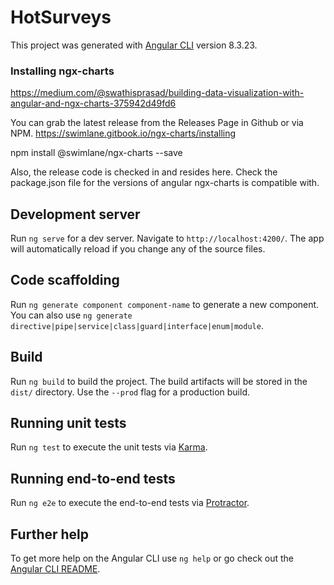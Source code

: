 # HotSurveys

This project was generated with [Angular CLI](https://github.com/angular/angular-cli) version 8.3.23.

### Installing ngx-charts
https://medium.com/@swathisprasad/building-data-visualization-with-angular-and-ngx-charts-375942d49fd6

You can grab the latest release from the Releases Page in Github or via NPM.
https://swimlane.gitbook.io/ngx-charts/installing

npm install @swimlane/ngx-charts --save


Also, the release code is checked in and resides here.
Check the package.json file for the versions of angular ngx-charts is compatible with.


## Development server

Run `ng serve` for a dev server. Navigate to `http://localhost:4200/`. The app will automatically reload if you change any of the source files.

## Code scaffolding

Run `ng generate component component-name` to generate a new component. You can also use `ng generate directive|pipe|service|class|guard|interface|enum|module`.

## Build

Run `ng build` to build the project. The build artifacts will be stored in the `dist/` directory. Use the `--prod` flag for a production build.

## Running unit tests

Run `ng test` to execute the unit tests via [Karma](https://karma-runner.github.io).

## Running end-to-end tests

Run `ng e2e` to execute the end-to-end tests via [Protractor](http://www.protractortest.org/).

## Further help

To get more help on the Angular CLI use `ng help` or go check out the [Angular CLI README](https://github.com/angular/angular-cli/blob/master/README.md).
